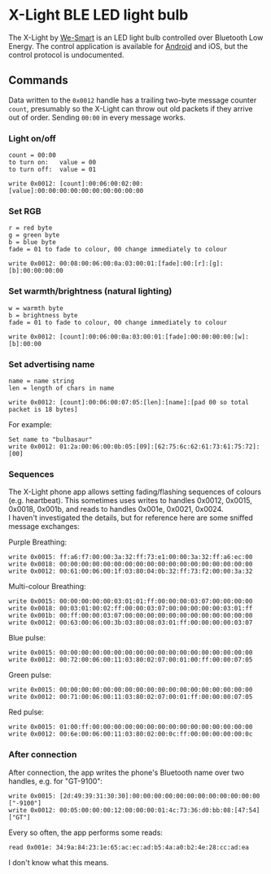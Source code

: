 # X-Light BLE LED light bulb

The X-Light by [We-Smart](http://www.we-smart.cn/) is an LED light bulb controlled over Bluetooth Low Energy. 
The control application is available for [Android](https://play.google.com/store/apps/details?id=com.ws.up) and iOS, but
the control protocol is undocumented. 

## Commands

Data written to the `0x0012` handle has a trailing two-byte message counter `count`, presumably so the X-Light can throw
out old packets if they arrive out of order. Sending `00:00` in every message works.

### Light on/off
    
    count = 00:00
    to turn on:   value = 00
    to turn off:  value = 01
    
    write 0x0012: [count]:00:06:00:02:00:[value]:00:00:00:00:00:00:00:00:00:00
    
### Set RGB
    
    r = red byte
    g = green byte
    b = blue byte
    fade = 01 to fade to colour, 00 change immediately to colour
      
    write 0x0012: 00:08:00:06:00:0a:03:00:01:[fade]:00:[r]:[g]:[b]:00:00:00:00

### Set warmth/brightness (natural lighting)

    w = warmth byte
    b = brightness byte
    fade = 01 to fade to colour, 00 change immediately to colour

    write 0x0012: [count]:00:06:00:0a:03:00:01:[fade]:00:00:00:00:[w]:[b]:00:00
    
### Set advertising name

    name = name string
    len = length of chars in name
    
    write 0x0012: [count]:00:06:00:07:05:[len]:[name]:[pad 00 so total packet is 18 bytes]
    
For example:
  
    Set name to "bulbasaur"
    write 0x0012: 01:2a:00:06:00:0b:05:[09]:[62:75:6c:62:61:73:61:75:72]:[00]
 
### Sequences

The X-Light phone app allows setting fading/flashing sequences of colours (e.g. heartbeat). 
This sometimes uses writes to handles 0x0012, 0x0015, 0x0018, 0x001b, and reads to handles 0x001e, 0x0021, 0x0024.  
I haven't investigated the details, but for reference here are some sniffed message exchanges:

Purple Breathing:

    write 0x0015: ff:a6:f7:00:00:3a:32:ff:73:e1:00:00:3a:32:ff:a6:ec:00
    write 0x0018: 00:00:00:00:00:00:00:00:00:00:00:00:00:00:00:00:00:00
    write 0x0012: 00:61:00:06:00:1f:03:80:04:0b:32:ff:73:f2:00:00:3a:32
    
Multi-colour Breathing:

    write 0x0015: 00:00:00:00:00:03:01:01:ff:00:00:00:03:07:00:00:00:00
    write 0x0018: 00:03:01:00:02:ff:00:00:03:07:00:00:00:00:00:03:01:ff
    write 0x001b: 00:ff:00:00:03:07:00:00:00:00:00:00:00:00:00:00:00:00
    write 0x0012: 00:63:00:06:00:3b:03:80:08:03:01:ff:00:00:00:00:03:07
    
Blue pulse: 

    write 0x0015: 00:00:00:00:00:00:00:00:00:00:00:00:00:00:00:00:00:00
    write 0x0012: 00:72:00:06:00:11:03:80:02:07:00:01:00:ff:00:00:07:05

Green pulse: 

    write 0x0015: 00:00:00:00:00:00:00:00:00:00:00:00:00:00:00:00:00:00
    write 0x0012: 00:71:00:06:00:11:03:80:02:07:00:01:ff:00:00:00:07:05

Red pulse:

    write 0x0015: 01:00:ff:00:00:00:00:00:00:00:00:00:00:00:00:00:00:00
    write 0x0012: 00:6e:00:06:00:11:03:80:02:00:0c:ff:00:00:00:00:00:0c

### After connection

After connection, the app writes the phone's Bluetooth name over two handles, e.g. for "GT-9100":

    write 0x0015: [2d:49:39:31:30:30]:00:00:00:00:00:00:00:00:00:00:00:00 ["-9100"]
    write 0x0012: 00:05:00:00:00:12:00:00:00:01:4c:73:36:d0:bb:08:[47:54] ["GT"]
            
Every so often, the app performs some reads:
            
    read 0x001e: 34:9a:84:23:1e:65:ac:ec:ad:b5:4a:a0:b2:4e:28:cc:ad:ea
    
I don't know what this means.